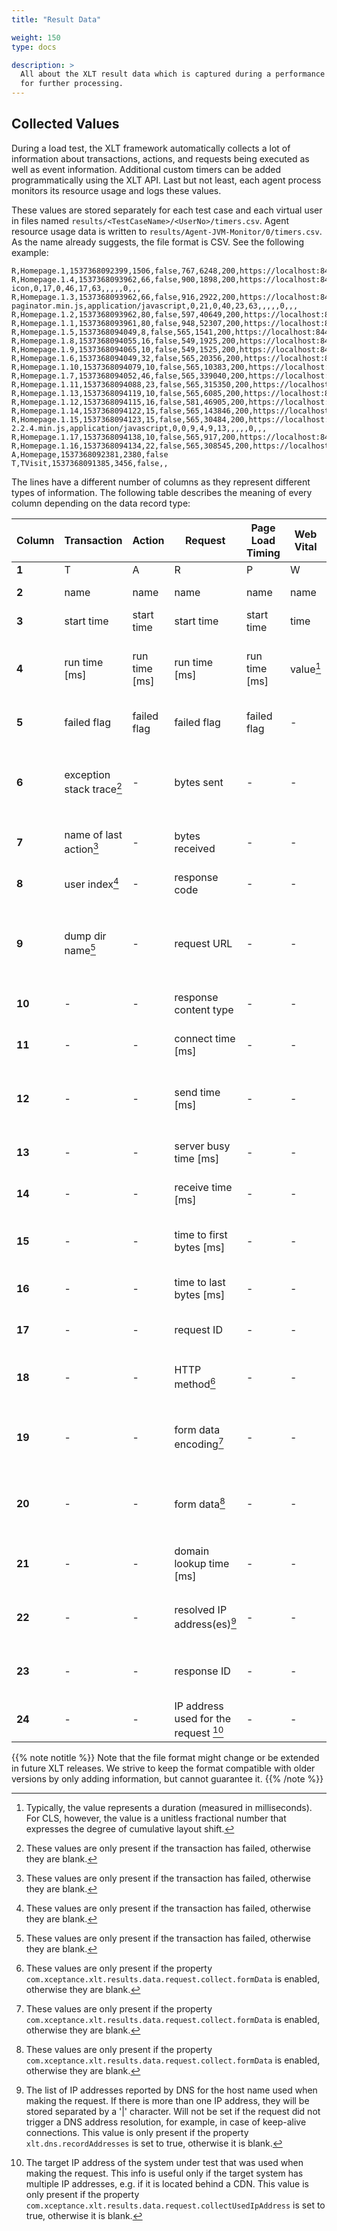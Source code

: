 ```yaml
---
title: "Result Data"

weight: 150
type: docs

description: >
  All about the XLT result data which is captured during a performance test and stored in CSV files
  for further processing.
---
```


## Collected Values

During a load test, the XLT framework automatically collects a lot of information about transactions, actions, and requests being executed as well as event information. Additional custom timers can be added programmatically using the XLT API. Last but not least, each agent process monitors its resource usage and logs these values.

These values are stored separately for each test case and each virtual user in files named `results/<TestCaseName>/<UserNo>/timers.csv`. Agent resource usage data is written to `results/Agent-JVM-Monitor/0/timers.csv`. As the name already suggests, the file format is CSV. See the following example:

```csv
R,Homepage.1,1537368092399,1506,false,767,6248,200,https://localhost:8443/posters/,text/html,0,145,0,670,215,885,,,,,4,,,
R,Homepage.1.4,1537368093962,66,false,900,1898,200,https://localhost:8443/posters/assets/ico/favicon.ico,image/x-icon,0,17,0,46,17,63,,,,,0,,,
R,Homepage.1.3,1537368093962,66,false,916,2922,200,https://localhost:8443/posters/assets/js/bootstrap-paginator.min.js,application/javascript,0,21,0,40,23,63,,,,,0,,,
R,Homepage.1.2,1537368093962,80,false,597,40649,200,https://localhost:8443/posters/assets/img/products/Flora_and_Fauna/Animals/Animals_1.jpg,image/jpeg,0,0,65,11,65,76,,,,,0,,,
R,Homepage.1.1,1537368093961,80,false,948,52307,200,https://localhost:8443/posters/assets/img/products/Means_of_Transportation/Railways/Railways_7.jpg,image/jpeg,0,13,0,61,16,77,,,,,0,,,
R,Homepage.1.5,1537368094049,8,false,565,1541,200,https://localhost:8443/posters/assets/js/posterMiniCart.js,application/javascript,0,0,6,0,6,6,,,,,0,,,
R,Homepage.1.8,1537368094055,16,false,549,1925,200,https://localhost:8443/posters/assets/js/poster.js,application/javascript,0,0,13,0,13,13,,,,,0,,,
R,Homepage.1.9,1537368094065,10,false,549,1525,200,https://localhost:8443/posters/assets/css/posters.css,text/css,0,0,8,0,8,8,,,,,0,,,
R,Homepage.1.6,1537368094049,32,false,565,20356,200,https://localhost:8443/posters/assets/css/bootstrap.min.css,text/css,0,0,11,20,11,31,,,,,0,,,
R,Homepage.1.10,1537368094079,10,false,565,10383,200,https://localhost:8443/posters/assets/js/bootstrap.min.js,application/javascript,0,0,8,1,8,9,,,,,0,,,
R,Homepage.1.7,1537368094052,46,false,565,339040,200,https://localhost:8443/posters/assets/img/products/XXL/XXL_3.jpg,image/jpeg,0,0,16,29,16,45,,,,,0,,,
R,Homepage.1.11,1537368094088,23,false,565,315350,200,https://localhost:8443/posters/assets/img/products/XXL/XXL_1.jpg,image/jpeg,0,0,8,13,8,21,,,,,0,,,
R,Homepage.1.13,1537368094119,10,false,565,6085,200,https://localhost:8443/posters/assets/img/xceptanceLogo.png,image/png,0,0,8,0,8,8,,,,,0,,,
R,Homepage.1.12,1537368094115,16,false,581,46905,200,https://localhost:8443/posters/assets/img/products/Food/Cold_Cuts/Cold_Cuts_1.jpg,image/jpeg,0,0,12,2,12,14,,,,,0,,,
R,Homepage.1.14,1537368094122,15,false,565,143846,200,https://localhost:8443/posters/assets/img/products/XXL/XXL_2.jpg,image/jpeg,0,0,8,6,8,14,,,,,0,,,
R,Homepage.1.15,1537368094123,15,false,565,30484,200,https://localhost:8443/posters/assets/js/jquery-2.2.4.min.js,application/javascript,0,0,9,4,9,13,,,,,0,,,
R,Homepage.1.17,1537368094138,10,false,565,917,200,https://localhost:8443/posters/assets/css/posterMiniCart.css,text/css,0,0,8,0,8,8,,,,,0,,,
R,Homepage.1.16,1537368094134,22,false,565,308545,200,https://localhost:8443/posters/assets/img/products/XXL/XXL_4.jpg,image/jpeg,0,0,8,13,8,21,,,,,0,,,
A,Homepage,1537368092381,2380,false
T,TVisit,1537368091385,3456,false,,
```

The lines have a different number of columns as they represent different types of information. The following table describes the meaning of every column depending on the data record type:

| Column | Transaction | Action | Request | Page Load Timing | Web Vital | Custom Timer | Event | Agent Resource Usage | Custom Value |
| ------- | ------- | ------- | ------- | ------- | ------- | ------- | ------- | ------- | ------- |
|**1**|T|A|R|P|W|C|E|J|V|
|**2**|name|name|name|name|name|name|name|agent name|name|
|**3**|start time|start time|start time|start time|time|start time|time|time|time|
|**4**|run time [ms]|run time [ms]|run time [ms]|run time [ms]|value[^fn5]|run time [ms]|transaction name|current CPU usage (agent only) [%]|value|
|**5**|failed flag|failed flag|failed flag|failed flag| - |failed flag|event message|used main memory (absolute)| - |
|**6**|exception stack trace[^fn1]| - |bytes sent| - | - | - | - |current main memory usage (relative) [%]| - |
|**7**|name of last action[^fn1]| - |bytes received| - | - | - | - |used heap memory (absolute)| - |
|**8**|user index[^fn1]| - |response code| - | - | - | - |total heap memory (absolute)| - |
|**9**|dump dir name[^fn1]| - |request URL| - | - | - | - |current heap memory usage (relative) [%]| - |
|**10**| - | - |response content type| - | - | - | - |threads in state "runnable"| - |
|**11**| - | - |connect time [ms]| - | - | - | - |threads in state "blocked"| - |
|**12**| - | - |send time [ms]| - | - | - | - |threads in state "waiting" or "timed waiting"| - |
|**13**| - | - |server busy time [ms]| - | - | - | - |minor GC cycles since start| - |
|**14**| - | - |receive time [ms]| - | - | - | - |minor GC time since start [ms]| - |
|**15**| - | - |time to first bytes [ms]| - | - | - | - |current minor GC CPU usage [%]| - |
|**16**| - | - |time to last bytes [ms]| - | - | - | - |full GC cycles since start| - |
|**17**| - | - |request ID| - | - | - | - |full GC time since start [ms]| - |
|**18**| - | - |HTTP method[^fn2]| - | - | - | - |current full GC CPU usage [%]| - |
|**19**| - | - |form data encoding[^fn2]| - | - | - | - |minor GC time since last update [ms]| - |
|**20**| - | - |form data[^fn2]| - | - | - | - |full GC time since last update [ms]| - |
|**21**| - | - |domain lookup time [ms]| - | - | - | - |minor GC cycles since last update| - |
|**22**| - | - |resolved IP address(es)[^fn3]| - | - | - | - |full GC cycles since last update| - |
|**23**| - | - |response ID| - | - | - | - |current CPU usage (total) [%]| - |
|**24**| - | - |IP address used for the request [^fn4]| - | - | - | - | - | - |

[^fn1]: These values are only present if the transaction has failed, otherwise they are blank.

[^fn2]: These values are only present if the property `com.xceptance.xlt.results.data.request.collect.formData` is enabled, otherwise they are blank.

[^fn3]: The list of IP addresses reported by DNS for the host name used when making the request. If there is more than one IP address, they will be stored separated by a '|' character. Will not be set if the request did not trigger a DNS address resolution, for example, in case of keep-alive connections. This value is only present if the property `xlt.dns.recordAddresses` is set to true, otherwise it is blank.

[^fn4]: The target IP address of the system under test that was used when making the request. This info is useful only if the target system has multiple IP addresses, e.g. if it is located behind a CDN. This value is only present if the property `com.xceptance.xlt.results.data.request.collectUsedIpAddress` is set to true, otherwise it is blank.

[^fn5]: Typically, the value represents a duration (measured in milliseconds). For CLS, however, the value is a unitless fractional number that expresses the degree of cumulative layout shift.

{{% note notitle %}}
Note that the file format might change or be extended in future XLT releases. We strive to keep the format compatible with older versions by only adding information, but cannot guarantee it.
{{% /note %}}

